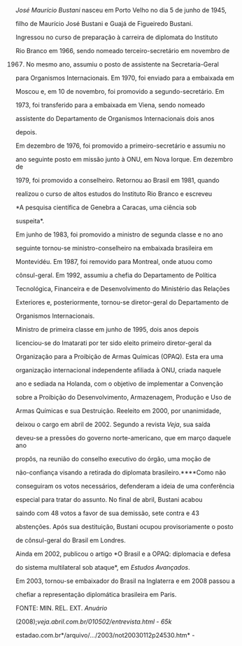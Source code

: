 

*José Maurício Bustani* nasceu em Porto Velho no dia 5 de junho de 1945,

filho de Maurício José Bustani e Guajá de Figueiredo Bustani.



Ingressou no curso de preparação à carreira de diplomata do Instituto

Rio Branco em 1966, sendo nomeado terceiro-secretário em novembro de

1967. No mesmo ano, assumiu o posto de assistente na Secretaria-Geral

para Organismos Internacionais. Em 1970, foi enviado para a embaixada em

Moscou e, em 10 de novembro, foi promovido a segundo-secretário. Em

1973, foi transferido para a embaixada em Viena, sendo nomeado

assistente do Departamento de Organismos Internacionais dois anos

depois.



Em dezembro de 1976, foi promovido a primeiro-secretário e assumiu no

ano seguinte posto em missão junto à ONU, em Nova Iorque. Em dezembro de

1979, foi promovido a conselheiro. Retornou ao Brasil em 1981, quando

realizou o curso de altos estudos do Instituto Rio Branco e escreveu

*A pesquisa científica de Genebra a Caracas, uma ciência sob

suspeita*.



Em junho de 1983, foi promovido a ministro de segunda classe e no ano

seguinte tornou-se ministro-conselheiro na embaixada brasileira em

Montevidéu. Em 1987, foi removido para Montreal, onde atuou como

cônsul-geral. Em 1992, assumiu a chefia do Departamento de Política

Tecnológica, Financeira e de Desenvolvimento do Ministério das Relações

Exteriores e, posteriormente, tornou-se diretor-geral do Departamento de

Organismos Internacionais.



Ministro de primeira classe em junho de 1995, dois anos depois

licenciou-se do Imatarati por ter sido eleito primeiro diretor-geral da

Organização para a Proibição de Armas Químicas (OPAQ). Esta era uma

organização internacional independente afiliada à ONU, criada naquele

ano e sediada na Holanda, com o objetivo de implementar a Convenção

sobre a Proibição do Desenvolvimento, Armazenagem, Produção e Uso de

Armas Químicas e sua Destruição. Reeleito em 2000, por unanimidade,

deixou o cargo em abril de 2002. Segundo a revista *Veja*, sua saída

deveu-se a pressões do governo norte-americano, que em março daquele ano

propôs, na reunião do conselho executivo do órgão, uma moção de

não-confiança visando a retirada do diplomata brasileiro.****Como não

conseguiram os votos necessários, defenderam a ideia de uma conferência

especial para tratar do assunto. No final de abril, Bustani acabou

saindo com 48 votos a favor de sua demissão, sete contra e 43

abstenções. Após sua destituição, Bustani ocupou provisoriamente o posto

de cônsul-geral do Brasil em Londres.



Ainda em 2002, publicou o artigo *O Brasil e a OPAQ: diplomacia e defesa

do sistema multilateral sob ataque*, em *Estudos Avançados*.



Em 2003, tornou-se embaixador do Brasil na Inglaterra e em 2008 passou a

chefiar a representação diplomática brasileira em Paris.



FONTE: MIN. REL. EXT. *Anuário*

(2008);***v*eja.abril.com.br*/010502/entrevista.html* - *65k*



estadao.com.br*/arquivo/*...*/2003/not20030112p24530.htm* -

